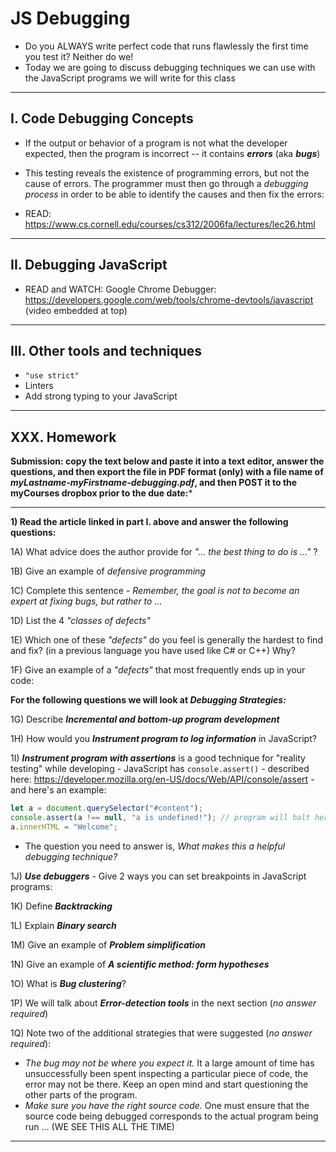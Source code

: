 # JS Debugging

- Do you ALWAYS write perfect code that runs flawlessly the first time you test it? Neither do we!
- Today we are going to discuss debugging techniques we can use with the JavaScript programs we will write for this class

<hr>

## I. Code Debugging Concepts

- If the output or behavior of a program is not what the developer expected, then the program is incorrect -- it contains ***errors*** (aka ***bugs***)
- This testing reveals the existence of programming errors, but not the cause of errors. The programmer must then go through a *debugging process* in order to be able to identify the causes and then fix the errors:

- READ: https://www.cs.cornell.edu/courses/cs312/2006fa/lectures/lec26.html

<hr>

## II. Debugging JavaScript

- READ and WATCH: Google Chrome Debugger: https://developers.google.com/web/tools/chrome-devtools/javascript (video embedded at top)

<hr>

## III. Other tools and techniques

- `"use strict"`
- Linters
- Add strong typing to your JavaScript

<hr>

## XXX. Homework

**Submission: copy the text below and paste it into a text editor, answer the questions, and then export the file in PDF format (only) with a file name of *myLastname-myFirstname-debugging.pdf*, and then POST it to the myCourses dropbox prior to the due date:***

<hr>

**1) Read the article linked in part I. above and answer the following questions:**

1A) What advice does the author provide for *"... the best thing to do is ..."* ?

1B) Give an example of *defensive programming*

1C) Complete this sentence - *Remember, the goal is not to become an expert at fixing bugs, but rather to ...*

1D) List the 4 *"classes of defects"*

1E) Which one of these *"defects"* do you feel is generally the hardest to find and fix? (in a previous language you have used like C# or C++) Why?

1F) Give an example of a *"defects"* that most frequently ends up in your code:

**For the following questions we will look at *Debugging Strategies:***

1G) Describe ***Incremental and bottom-up program development***

1H) How would you ***Instrument program to log information*** in JavaScript?

1I) ***Instrument program with assertions*** is a good technique for "reality testing" while developing - JavaScript has `console.assert()` - described here: https://developer.mozilla.org/en-US/docs/Web/API/console/assert - and here's an example:

```js
let a = document.querySelector("#content");
console.assert(a !== null, "a is undefined!"); // program will halt here if a IS null (i.e. if the assertion fails)
a.innerHTML = "Welcome";
```

- The question you need to answer is, *What makes this a helpful debugging technique?*

1J) ***Use debuggers*** - Give 2 ways you can set breakpoints in JavaScript programs:

1K) Define ***Backtracking***

1L) Explain ***Binary search***

1M) Give an example of ***Problem simplification***

1N) Give an example of ***A scientific method: form hypotheses***

1O) What is ***Bug clustering***?

1P) We will talk about ***Error-detection tools*** in the next section (*no answer required*)

1Q) Note two of the additional strategies that were suggested (*no answer required*):

- *The bug may not be where you expect it.* It a large amount of time has unsuccessfully been spent inspecting a particular piece of code, the error may not be there. Keep an open mind and start questioning the other parts of the program.
- *Make sure you have the right source code.* One must ensure that the source code being debugged corresponds to the actual program being run ... (WE SEE THIS ALL THE TIME)

<hr>




